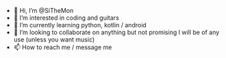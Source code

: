 - 👋 Hi, I’m @SiTheMon
- 👀 I’m interested in coding and guitars
- 🌱 I’m currently learning python, kotlin / android
- 💞️ I’m looking to collaborate on anything but not promising I will be of any use (unless you want music)
- 📫 How to reach me / message me
<!---
SiTheMon/SiTheMon is a ✨ special ✨ repository because its `README.md` (this file) appears on your GitHub profile.
You can click the Preview link to take a look at your changes.
--->

